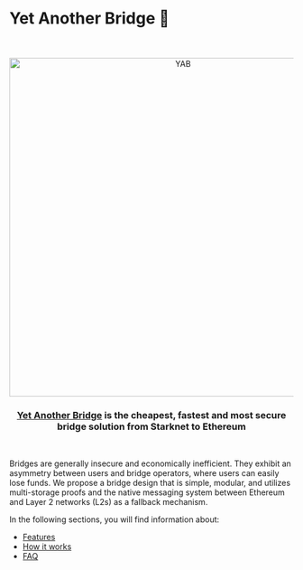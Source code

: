 # Yet Another Bridge 🍭

<div align="center">
  <br />
  <br />
  <a href="https://yetanotherbridge.com/bridge"><img alt="YAB" src="../images/YAB-header.jpg" width=600></a></a>
  <br />
  <h3><a href="https://yetanotherbridge.com/bridge">Yet Another Bridge</a> is the cheapest, fastest and most secure bridge solution from Starknet to Ethereum</h3>
  <br />
</div>

Bridges are generally insecure and economically inefficient. They exhibit an 
asymmetry between users and bridge operators, where users can easily lose funds. 
We propose a bridge design that is simple, modular, and utilizes multi-storage 
proofs and the native messaging system between Ethereum and Layer 2 networks (L2s)
as a fallback mechanism.

In the following sections, you will find information about:
- [Features](about_yab/features.md)
- [How it works](about_yab/how_it_works.md)
- [FAQ](about_yab/FAQ.md)


